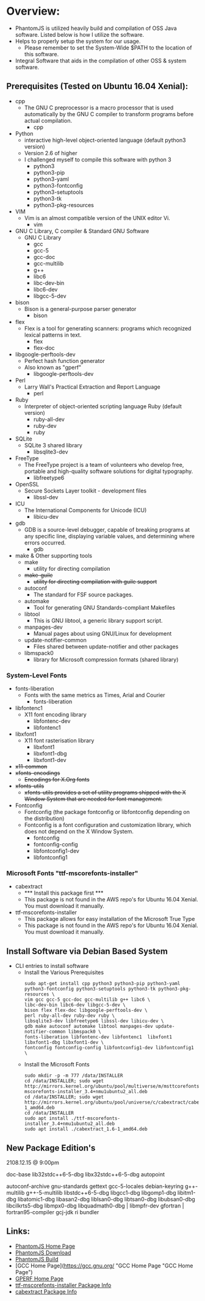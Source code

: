 # Overview:
- PhantomJS is utilized heavily build and compilation of OSS Java software. Listed below is how I utilize the software.
- Helps to properly setup the system for our usage.
  * Please remember to set the System-Wide $PATH to the location of this software.
- Integral Software that aids in the compilation of other OSS & system software.

## Prerequisites (Tested on Ubuntu 16.04 Xenial):
- cpp
  * The GNU C preprocessor is a macro processor that is used automatically by the GNU C compiler to transform programs before actual compilation.
    * cpp
- Python
  * interactive high-level object-oriented language (default python3 version)
  * Version 2.6 of higher
  * I challenged myself to compile this software with python 3
    * python3
    * python3-pip
    * python3-yaml
    * python3-fontconfig
    * python3-setuptools
    * python3-tk
    * python3-pkg-resources
- VIM
  * Vim is an almost compatible version of the UNIX editor Vi.
    * vim
- GNU C Library, C compiler & Standard GNU Software
  * GNU C Library
    * gcc
    * gcc-5
    * gcc-doc
    * gcc-multilib
    * g++
    * libc6
    * libc-dev-bin
    * libc6-dev
    * libgcc-5-dev
- bison
  * Bison is a general-purpose parser generator
    * bison
- flex
  * Flex is a tool for generating scanners: programs which recognized lexical patterns in text.
    * flex
    * flex-doc
- libgoogle-perftools-dev
  * Perfect hash function generator
  * Also known as "gperf"
    * libgoogle-perftools-dev
- Perl
  * Larry Wall's Practical Extraction and Report Language
    * perl
- Ruby
  * Interpreter of object-oriented scripting language Ruby (default version)
    * ruby-all-dev
    * ruby-dev
    * ruby
- SQLite
  * SQLite 3 shared library
    * libsqlite3-dev
- FreeType
  * The FreeType project is a team of volunteers who develop free, portable and high-quality software solutions for digital typography.
    * libfreetype6
- OpenSSL
  * Secure Sockets Layer toolkit - development files
    * libssl-dev
- ICU
  * The International Components for Unicode (ICU)
    * libicu-dev
- gdb
  * GDB is a source-level debugger, capable of breaking programs at any specific line, displaying variable values, and determining where errors occurred.
    * gdb
- make & Other supporting tools
  * make
    * utility for directing compilation
  * ~~make-guile~~
    * ~~utility for directing compilation with guile support~~
  * autoconf
    * The standard for FSF source packages.
  * automake
    * Tool for generating GNU Standards-compliant Makefiles
  * libtool
    * This is GNU libtool, a generic library support script.
  * manpages-dev
    * Manual pages about using GNU/Linux for development
  * update-notifier-common
    * Files shared between update-notifier and other packages
  * libmspack0
    * library for Microsoft compression formats (shared library)
### System-Level Fonts
  - fonts-liberation
    * Fonts with the same metrics as Times, Arial and Courier
      * fonts-liberation
  - libfontenc1
    * X11 font encoding library
      * libfontenc-dev
      * libfontenc1
  - libxfont1
    * X11 font rasterisation library
      * libxfont1
      * libxfont1-dbg
      * libxfont1-dev
  - ~~x11-common~~
  - ~~xfonts-encodings~~
    * ~~Encodings for X.Org fonts~~
  - ~~xfonts-utils~~
    * ~~xfonts-utils provides a set of utility programs shipped with the X Window System that are needed for font management.~~
  - Fontconfig
    * Fontconfig (the package fontconfig or libfontconfig depending on the distribution)
    * Fontconfig is a font configuration and customization library, which does not depend on the X Window System.
      * fontconfig
      * fontconfig-config
      * libfontconfig1-dev
      * libfontconfig1
### Microsoft Fonts "ttf-mscorefonts-installer"
  - cabextract
    * *** Install this package first ***
    * This package is not found in the AWS repo's for Ubuntu 16.04 Xenial. You must download it manually.
  - ttf-mscorefonts-installer
    * This package allows for easy installation of the Microsoft True Type
    * This package is not found in the AWS repo's for Ubuntu 16.04 Xenial. You must download it manually.

## Install Software via Debian Based System
- CLI entries to install software  
    * Install the Various Prerequisites
      ```
      sudo apt-get install cpp python3 python3-pip python3-yaml python3-fontconfig python3-setuptools python3-tk python3-pkg-resources \
      vim gcc gcc-5 gcc-doc gcc-multilib g++ libc6 \
      libc-dev-bin libc6-dev libgcc-5-dev \
      bison flex flex-doc libgoogle-perftools-dev \
      perl ruby-all-dev ruby-dev ruby \
      libsqlite3-dev libfreetype6 libssl-dev libicu-dev \
      gdb make autoconf automake libtool manpages-dev update-notifier-common libmspack0 \
      fonts-liberation libfontenc-dev libfontenc1  libxfont1 libxfont1-dbg libxfont1-dev \
      fontconfig fontconfig-config libfontconfig1-dev libfontconfig1 \
      ```
    * Install the Microsoft Fonts
      ```
      sudo mkdir -p -m 777 /data/INSTALLER
      cd /data/INSTALLER; sudo wget http://mirrors.kernel.org/ubuntu/pool/multiverse/m/msttcorefonts/ttf-mscorefonts-installer_3.4+nmu1ubuntu2_all.deb
      cd /data/INSTALLER; sudo wget http://mirrors.kernel.org/ubuntu/pool/universe/c/cabextract/cabextract_1.6-1_amd64.deb
      cd /data/INSTALLER
      sudo apt install ./ttf-mscorefonts-installer_3.4+nmu1ubuntu2_all.deb
      sudo apt install ./cabextract_1.6-1_amd64.deb
      ```
## New Package Edition's
2108.12.15 @ 9:00pm

doc-base lib32stdc++6-5-dbg libx32stdc++6-5-dbg  autopoint

autoconf-archive gnu-standards  gettext   gcc-5-locales debian-keyring g++-multilib g++-5-multilib
libstdc++6-5-dbg libgcc1-dbg libgomp1-dbg libitm1-dbg libatomic1-dbg libasan2-dbg liblsan0-dbg libtsan0-dbg libubsan0-dbg libcilkrts5-dbg
libmpx0-dbg libquadmath0-dbg  |    libmpfr-dev  gfortran | fortran95-compiler gcj-jdk  ri bundler


## Links:
- [PhantomJS Home Page](http://phantomjs.org "PhantomJS Home Page URL")
- [PhantomJS Download](http://phantomjs.org/download.html "PhantomJS Download URL")
- [PhantomJS Build](http://phantomjs.org/download.html "PhantomJS Build-Info URL")
- [GCC Home Page](https://gcc.gnu.org/ "GCC Home Page "GCC Home Page")
- [GPERF Home Page](http://code.google.com/p/gperftools/ "GPERF Home Page")
- [ttf-mscorefonts-installer Package Info](https://packages.ubuntu.com/xenial/ttf-mscorefonts-installer "Ubuntu 16.04 Xenial Package Info for ttf-mscorefonts-installer")
- [cabextract Package Info](https://packages.ubuntu.com/xenial/cabextract "Ubuntu 16.04 Xenial Package Info for cabextract")
